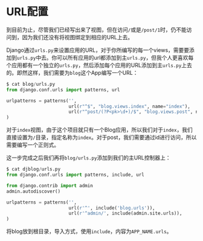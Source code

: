 URL配置
====

到目前为止，尽管我们已经写出来了视图，但在访问`/`或是`/post/1`时，仍不能访问到，因为我们还没有将视图绑定到相应的URL上去。

Django通过`urls.py`来设置应用的URL，对于你所编写的每一个views，需要要添加到`urls.py`中去。你可以所有应用的url都添加到主`urls.py`，但我个人更喜欢每个应用都有一个独立的`urls.py`，然后添加每个应用的URL添加到主`urls.py`上去的。即然这样，我们需要为`blog`这个App编写一个URL：

```python
$ cat blog/urls.py
from django.conf.urls import patterns, url

urlpatterns = patterns('',
                       url(r"^$", "blog.views.index", name="index"),
                       url(r"^post/(?P<pk>\d+)/$", "blog.views.post", name="post"),
)
```

对于`index`视图，由于这个项目就只有一个Blog应用，所以我们对于`index`，我们直接设置为`/`目录，指定名称为`index`。对于post，我们需要通过id进行访问，所以需要编写一个正则式。

这一步完成之后我们再将`blog/urls.py`添加到我们的主URL控制器上：

```python
$ cat djblog/urls.py
from django.conf.urls import patterns, include, url

from django.contrib import admin
admin.autodiscover()

urlpatterns = patterns('',
                       url(r'^', include('blog.urls')),
                       url(r'^admin/', include(admin.site.urls)),
)
```

将blog放到根目录，导入方式，使用`include`，内容为`APP_NAME.urls`。
